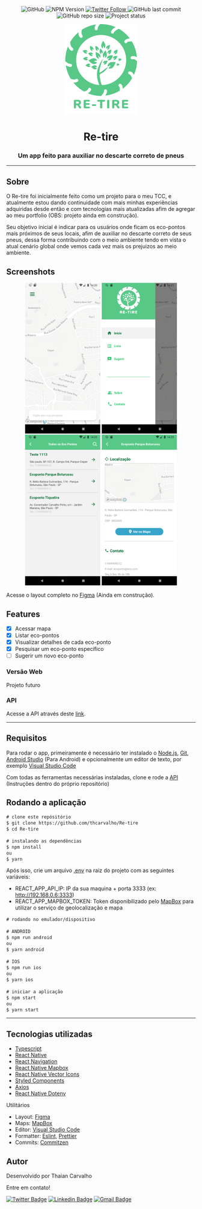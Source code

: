 <p align="center">
  <img alt="GitHub" src="https://img.shields.io/github/license/thcarvalho/Re-tire">
  <img alt="NPM Version" src="https://img.shields.io/badge/npm-6.14.8-red">
  <a href="https://twitter.com/thaian_carvalho">
    <img alt="Twitter Follow" src="https://img.shields.io/twitter/follow/thaian_carvalho?style=social">
  <a>    
  <img alt="GitHub last commit" src="https://img.shields.io/github/last-commit/thcarvalho/Re-tire">
  <img alt="GitHub repo size" src="https://img.shields.io/github/repo-size/thcarvalho/Re-tire">
  <img alt="Project status" src="https://img.shields.io/badge/status-development-blue">
</p>

<p align="center">
  <img alt="Logo" src="./github/assets/logo.png">
  <h1 align="center">Re-tire</h1>
  <h3 align="center">Um app feito para auxiliar no descarte correto de pneus</h3>
</p>


---

## Sobre

O Re-tire foi inicialmente feito como um projeto para o meu TCC, e atualmente estou dando continuidade com mais minhas experiências adquiridas desde então e com tecnologias mais atualizadas afim de agregar ao meu portfolio (OBS: projeto ainda em construção).

Seu objetivo inicial é indicar para os usuários onde ficam os eco-pontos mais próximos de seus locais, afim de auxiliar no descarte correto de seus pneus, dessa forma contribuindo com o meio ambiente tendo em vista o atual cenário global onde vemos cada vez mais os prejuizos ao meio ambiente.

## Screenshots
<p align="center">
  <img alt="map" src="./github/screenshots/map.png" width="200px">
  <img alt="drawer" src="./github/screenshots/drawer.png" width="200px">
  <img alt="list" src="./github/screenshots/list.png" width="200px">
  <img alt="details" src="./github/screenshots/details.png" width="200px">
</p>

Acesse o layout completo no [Figma](https://www.figma.com/file/Ki4aM1OaqvQ5oJpsgcDpL5/Re-Tire-Mobile?node-id=0%3A1) (Ainda em construção).

## Features

- [x] Acessar mapa
- [x] Listar eco-pontos
- [x] Visualizar detalhes de cada eco-ponto
- [x] Pesquisar um eco-ponto específico
- [ ] Sugerir um novo eco-ponto

### Versão Web

Projeto futuro

### API

Acesse a API através deste [link](https://github.com/thcarvalho/api-retire).

---

## Requisitos

Para rodar o app, primeiramente é necessário ter instalado o [Node.js](https://nodejs.org/en/), [Git](https://git-scm.com/), [Android Studio](https://developer.android.com/studio) (Para Android) e opcionalmente um editor de texto, por exemplo [Visual Studio Code](https://code.visualstudio.com/)

Com todas as ferramentas necessárias instaladas, clone e rode a [API](https://github.com/thcarvalho/api-retire) (Instruções dentro do próprio repositório)


## Rodando a aplicação

```
# clone este repósitório
$ git clone https://github.com/thcarvalho/Re-tire
$ cd Re-tire

# instalando as dependências
$ npm install
ou
$ yarn
```

Após isso, crie um arquivo [.env](https://www.npmjs.com/package/dotenv) na raiz do projeto com as seguintes variáveis:

- REACT_APP_API_IP: IP da sua maquina + porta 3333 (ex: http://192.168.0.6:3333)
- REACT_APP_MAPBOX_TOKEN: Token disponibilizado pelo [MapBox](https://www.mapbox.com/) para utilizar o serviço de geolocalização e mapa

```
# rodando no emulador/dispositivo

# ANDROID
$ npm run android 
ou
$ yarn android

# IOS
$ npm run ios 
ou
$ yarn ios

# iniciar a aplicação
$ npm start
ou
$ yarn start
```

---

## Tecnologias utilizadas

- [Typescript](https://www.typescriptlang.org/)
- [React Native](https://reactnative.dev/)
- [React Navigation](https://reactnavigation.org/)
- [React Native Mapbox](https://github.com/react-native-mapbox-gl/maps)
- [React Native Vector Icons](https://github.com/oblador/react-native-vector-icons)
- [Styled Components](https://styled-components.com/)
- [Axios](https://github.com/axios/axios)
- [React Native Dotenv](https://www.npmjs.com/package/react-native-dotenv)

Utilitários

- Layout: [Figma](https://www.figma.com/)
- Maps: [MapBox](https://www.mapbox.com/)
- Editor: [Visual Studio Code](https://code.visualstudio.com/)
- Formatter: [Eslint](https://eslint.org/), [Prettier](https://prettier.io/)
- Commits: [Commitzen](https://github.com/commitizen/cz-cli)

## Autor

Desenvolvido por Thaian Carvalho

Entre em contato!

[![Twitter Badge](https://img.shields.io/badge/-@thaian_carvalho-1ca0f1?style=flat-square&labelColor=1ca0f1&logo=twitter&logoColor=white&link=https://twitter.com/thaian_carvalho)](https://twitter.com/thaian_carvalho) 
[![Linkedin Badge](https://img.shields.io/badge/-Thaian-blue?style=flat-square&logo=Linkedin&logoColor=white&link=https://www.linkedin.com/in/thaian-carvalho-033753178/)](https://www.linkedin.com/in/thaian-carvalho-033753178/) 
[![Gmail Badge](https://img.shields.io/badge/-th29.br@gmail.com-c14438?style=flat-square&logo=Gmail&logoColor=white&link=mailto:th29.br@gmail.com)](mailto:th29.br@gmail.com)
